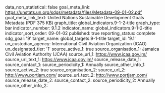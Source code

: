 data_non_statistical: false
goal_meta_link: https://unstats.un.org/sdgs/metadata/files/Metadata-09-01-02.pdf
goal_meta_link_text: United Nations Sustainable Development Goals Metadata (PDF 375
  KB)
graph_title: global_indicators.9-1-2-title
graph_type: bar
indicator_number: 9.1.2
indicator_name: global_indicators.9-1-2-title
indicator_sort_order: 09-01-02
published: true
reporting_status: complete
sdg_goal: '9'
target_name: global_targets.9-1-title
target_id: '9.1'
un_custodian_agency: International Civil Aviation Organization (ICAO)
un_designated_tier: '1'
source_active_1: true
source_organisation_1: Jamaica Civil Aviation Authority (JCAA)
source_url_1: https://www.jcaa.gov.jm/
source_url_text_1: https://www.jcaa.gov.jm/
source_release_date_1: 
source_contact_1: 
source_periodicity_1: Annually
source_other_info_1:   
source_active_2: true
source_organisation_2: 
source_url_2:  http://www.portjam.com/
source_url_text_2:  http://www.portjam.com/
source_release_date_2: 
source_contact_2: 
source_periodicity_2: Annually
source_other_info_2: 
